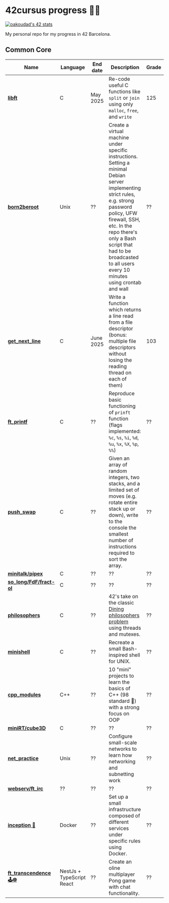 # 42cursus progress 👩‍💻
[![oakoudad's 42 stats](https://badge.mediaplus.ma/darkgray/amarquez)](https://github.com/oakoudad/badge42)

My personal repo for my progress in 42 Barcelona. 
## Common Core

|Name|Language|End date|Description|Grade|
|----|--------|--------|-----------|----------|
|**[libft](https://github.com/amarinite/42cursus/tree/main/milestone-0/libft)**|C|May 2025|Re-code useful C functions like `split` or `join` using only `malloc`, `free`, and `write`|125|
|**[born2beroot](https://github.com/amarinite/42cursus/)**|Unix|??|Create a virtual machine under specific instructions. Setting a minimal Debian server implementing strict rules, e.g. strong password policy, UFW firewall, SSH, etc. In the repo there's only a Bash script that had to be broadcasted to all users every 10 minutes using crontab and wall|??|
|**[get_next_line](https://github.com/amarinite/42cursus/tree/main/milestone-1/get_next_line/)**|C|June 2025|Write a function which returns a line read from a file descriptor (bonus: multiple file descriptors without losing the reading thread on each of them)|103|
|**[ft_printf](https://github.com/amarinite/42cursus/)**|C|??|Reproduce basic functioning of `prinft` function (flags implemented: `%c`, `%s`, `%i`, `%d`, `%u`, `%x`, `%X`, `%p`, `%%`)|??|
|**[push_swap](https://github.com/amarinite/42cursus/)**|C|??|Given an array of random integers, two stacks, and a limited set of moves (e.g. rotate entire stack up or down), write to the console the smallest number of instructions required to sort the array.|??|
|**[minitalk/pipex](https://github.com/amarinite/42cursus/)**|C|??|??|??|
|**[so_long/FdF/fract-ol](https://github.com/amarinite/42cursus/)**|C|??|??|??|
|**[philosophers](https://github.com/amarinite/42cursus/)**|C|??|42's take on the classic [Dining philosophers problem](https://en.wikipedia.org/wiki/Dining_philosophers_problem) using threads and mutexes.|??|
|**[minishell](https://github.com/amarinite/42cursus/)**|C|??|Recreate a small Bash-inspired shell for UNIX.|??|
|**[cpp_modules](https://github.com/amarinite/42cursus/)**|C++|??|10 "mini" projects to learn the basics of C++ (98 standard 👴) with a strong focus on OOP|??|
|**[miniRT/cube3D](https://github.com/amarinite/42cursus/)**|C|??|??|??|
|**[net_practice](https://github.com/amarinite/42cursus/)**|Unix|??|Configure small-scale networks to learn how networking and subnetting work|??|
|**[webserv/ft_irc](https://github.com/amarinite/42cursus/)**|??|??|??|??|
|**[inception  🐳](https://github.com/amarinite/42cursus/)**|Docker|??|Set up a small infrastructure composed of different services under specific rules using Docker.|??|
|**[ft_transcendence 🕹️🌐](https://github.com/amarinite/42cursus/)**|NestJs + TypeScript React|??| Create an oline multiplayer Pong game with chat functionality.|??|

